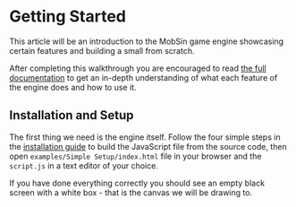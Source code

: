 # Getting Started

This article will be an introduction to the MobSin game engine showcasing certain features and building a small from scratch.

After completing this walkthrough you are encouraged to read [the full documentation](../documentation/classes) to get an in-depth understanding of what each feature of the engine does and how to use it.

## Installation and Setup

The first thing we need is the engine itself. Follow the four simple steps in the [installation guide](../documentation/install) to build the JavaScript file from the source code, then open `examples/Simple Setup/index.html` file in your browser and the `script.js` in a text editor of your choice.

If you have done everything correctly you should see an empty black screen with a white box - that is the canvas we will be drawing to.